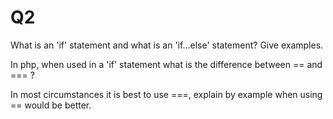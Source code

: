 # Q2

What is an 'if' statement and what is an 'if...else' statement? Give examples.

 
In php, when used in a 'if' statement what is the difference between == and === ?


In most circumstances it is best to use ===, explain by example when using == would be better.
